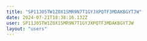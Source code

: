 ```yaml
---
title: "SP11J05TW1Z0X1SMR9N7T1GYJXPQTF3MDAKBGYTJW"
date: 2024-07-21T18:38:16.132Z
user: SP11J05TW1Z0X1SMR9N7T1GYJXPQTF3MDAKBGYTJW
layout: "users"
---
```

    